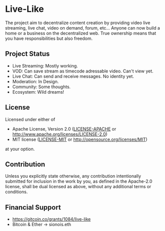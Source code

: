 # Live-Like
The project aim to decentralize content creation by providing video live streaming, live chat, video on demand, forum, etc... Anyone can now build a home or a business on the decentralized web. True ownership means that you have responsibilities but also freedom.

## Project Status
- Live Streaming: Mostly working.
- VOD: Can save stream as timecode adressable video. Can't view yet.
- Live Chat: Can send and receive messages. No identity yet.
- Moderation: In Design.
- Community: Some thoughts.
- Ecosystem: Wild dreams!

## License
Licensed under either of

 * Apache License, Version 2.0
   ([LICENSE-APACHE](LICENSE-APACHE) or http://www.apache.org/licenses/LICENSE-2.0)
 * MIT license
   ([LICENSE-MIT](LICENSE-MIT) or http://opensource.org/licenses/MIT)

at your option.

## Contribution
Unless you explicitly state otherwise, any contribution intentionally submitted
for inclusion in the work by you, as defined in the Apache-2.0 license, shall be
dual licensed as above, without any additional terms or conditions.

## Financial Support
- https://gitcoin.co/grants/1084/live-like
- Bitcoin & Ether -> sionois.eth